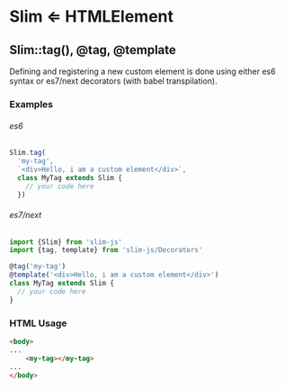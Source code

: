 # **Slim** ⇐ HTMLElement
## Slim::tag(), @tag, @template
Defining and registering a new custom element is done using either es6 syntax or es7/next decorators (with babel transpilation).

### Examples
###### es6
```javascript
Slim.tag(
  'my-tag',
  `<div>Hello, i am a custom element</div>`,
  class MyTag extends Slim {
    // your code here
  })
```
###### es7/next
```javascript
import {Slim} from 'slim-js'
import {tag, template} from 'slim-js/Decorators'

@tag('my-tag')
@template('<div>Hello, i am a custom element</div>')
class MyTag extends Slim {
  // your code here
}
```
### HTML Usage
```html
<body>
...
    <my-tag></my-tag>
...
</body>
```